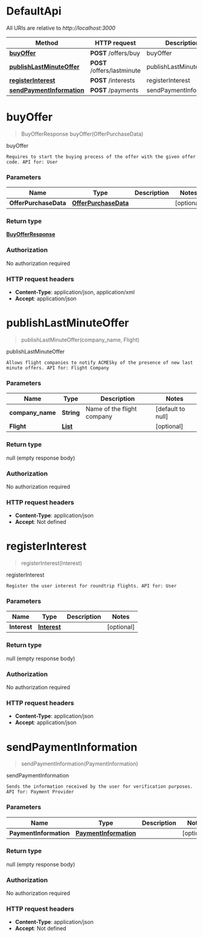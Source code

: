 # DefaultApi

All URIs are relative to *http://localhost:3000*

Method | HTTP request | Description
------------- | ------------- | -------------
[**buyOffer**](DefaultApi.md#buyOffer) | **POST** /offers/buy | buyOffer
[**publishLastMinuteOffer**](DefaultApi.md#publishLastMinuteOffer) | **POST** /offers/lastminute | publishLastMinuteOffer
[**registerInterest**](DefaultApi.md#registerInterest) | **POST** /interests | registerInterest
[**sendPaymentInformation**](DefaultApi.md#sendPaymentInformation) | **POST** /payments | sendPaymentInformation


<a name="buyOffer"></a>
# **buyOffer**
> BuyOfferResponse buyOffer(OfferPurchaseData)

buyOffer

    Requires to start the buying process of the offer with the given offer code. API for: User

### Parameters

Name | Type | Description  | Notes
------------- | ------------- | ------------- | -------------
 **OfferPurchaseData** | [**OfferPurchaseData**](../Models/OfferPurchaseData.md)|  | [optional]

### Return type

[**BuyOfferResponse**](../Models/BuyOfferResponse.md)

### Authorization

No authorization required

### HTTP request headers

- **Content-Type**: application/json, application/xml
- **Accept**: application/json

<a name="publishLastMinuteOffer"></a>
# **publishLastMinuteOffer**
> publishLastMinuteOffer(company\_name, Flight)

publishLastMinuteOffer

    Allows flight companies to notify ACMESky of the presence of new last minute offers. API for: Flight Company

### Parameters

Name | Type | Description  | Notes
------------- | ------------- | ------------- | -------------
 **company\_name** | **String**| Name of the flight company | [default to null]
 **Flight** | [**List**](../Models/Flight.md)|  | [optional]

### Return type

null (empty response body)

### Authorization

No authorization required

### HTTP request headers

- **Content-Type**: application/json
- **Accept**: Not defined

<a name="registerInterest"></a>
# **registerInterest**
> registerInterest(Interest)

registerInterest

    Register the user interest for roundtrip flights. API for: User

### Parameters

Name | Type | Description  | Notes
------------- | ------------- | ------------- | -------------
 **Interest** | [**Interest**](../Models/Interest.md)|  | [optional]

### Return type

null (empty response body)

### Authorization

No authorization required

### HTTP request headers

- **Content-Type**: application/json
- **Accept**: application/json

<a name="sendPaymentInformation"></a>
# **sendPaymentInformation**
> sendPaymentInformation(PaymentInformation)

sendPaymentInformation

    Sends the information received by the user for verification purposes. API for: Payment Provider

### Parameters

Name | Type | Description  | Notes
------------- | ------------- | ------------- | -------------
 **PaymentInformation** | [**PaymentInformation**](../Models/PaymentInformation.md)|  | [optional]

### Return type

null (empty response body)

### Authorization

No authorization required

### HTTP request headers

- **Content-Type**: application/json
- **Accept**: Not defined

